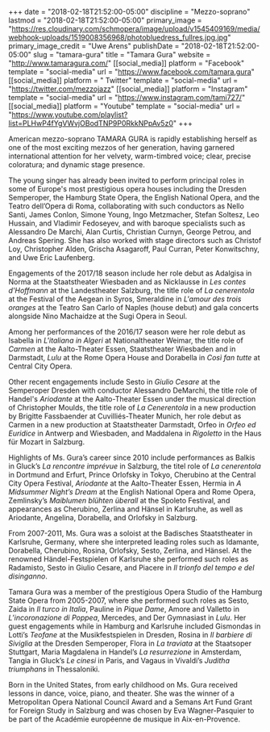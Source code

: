 +++
date = "2018-02-18T21:52:00-05:00"
discipline = "Mezzo-soprano"
lastmod = "2018-02-18T21:52:00-05:00"
primary_image = "https://res.cloudinary.com/schmopera/image/upload/v1545409169/media/webhook-uploads/1519008356968/photobluedress_fullres.jpg.jpg"
primary_image_credit = "Uwe Arens"
publishDate = "2018-02-18T21:52:00-05:00"
slug = "tamara-gura"
title = "Tamara Gura"
website = "http://www.tamaragura.com/"
[[social_media]]
platform = "Facebook"
template = "social-media"
url = "https://www.facebook.com/tamara.gura"
[[social_media]]
platform = " Twitter"
template = "social-media"
url = "https://twitter.com/mezzojazz"
[[social_media]]
platform = "Instagram"
template = "social-media"
url = "https://www.instagram.com/tami727/"
[[social_media]]
platform = "Youtube"
template = "social-media"
url = "https://www.youtube.com/playlist?list=PLHwP4fYgVWvjOBodTNP9P0RkkNPpAv5z0"
+++

American mezzo-soprano TAMARA GURA is rapidly establishing herself as one of the most exciting mezzos of her generation, having garnered international attention for her velvety, warm-timbred voice; clear, precise coloratura; and dynamic stage presence.

The young singer has already been invited to perform principal roles in some of Europe's most prestigious opera houses including the Dresden Semperoper, the Hamburg State Opera, the English National Opera, and the Teatro dell’Opera di Roma, collaborating with such conductors as Nello Santi, James Conlon, Simone Young, Ingo Metzmacher, Stefan Soltesz, Leo Hussain, and Vladimir Fedoseyev, and with baroque specialists such as
Alessandro De Marchi, Alan Curtis, Christian Curnyn, George Petrou, and Andreas Spering. She has also worked with stage directors such as Christof Loy, Christopher Alden, Grischa Asagaroff, Paul Curran, Peter Konwitschny, and Uwe Eric Laufenberg.

Engagements of the 2017/18 season include her role debut as Adalgisa in Norma at the Staatstheater Wiesbaden and as Nicklausse in *Les contes d'Hoffmann* at the Landestheater Salzburg, the title role of *La cenerentola* at the Festival of the Aegean in Syros, Smeraldine in *L'amour des trois oranges* at the Teatro San Carlo of Naples (house debut) and gala concerts alongside Nino Machaidze at the Sugi Opera in Seoul.

Among her performances of the 2016/17 season were her role debut as Isabella in *L'italiana in Algeri* at Nationaltheater Weimar, the title role of *Carmen* at the Aalto-Theater Essen, Staatstheater Wiesbaden and in Darmstadt, *Lulu* at the Rome Opera House and Dorabella in *Così fan tutte* at Central City Opera.

Other recent engagements include Sesto in *Giulio Cesare* at the Semperoper Dresden with conductor Alessandro DeMarchi, the title role of Handel's *Ariodante* at the Aalto-Theater Essen under the musical direction of Christopher Moulds, the title role of *La Cenerentola* in a new production by Brigitte Fassbaender at Cuvilliés-Theater Munich, her role debut as Carmen in a new production at Staatstheater Darmstadt, Orfeo in *Orfeo ed Euridice* in Antwerp and Wiesbaden, and Maddalena in *Rigoletto* in the Haus für Mozart in Salzburg.

Highlights of Ms. Gura’s career since 2010 include performances as Balkis in Gluck’s *La rencontre imprévue* in Salzburg, the titel role of *La cenerentola* in Dortmund and Erfurt, Prince Orlofsky in Tokyo, Cherubino at the Central City Opera Festival, *Ariodante* at the Aalto-Theater Essen, Hermia in *A Midsummer Night’s Dream* at the English National Opera and Rome Opera, Zemlinsky’s *Maiblumen blühten überall* at the Spoleto Festival, and appearances as Cherubino, Zerlina and Hänsel in Karlsruhe, as well as Ariodante, Angelina, Dorabella, and Orlofsky in Salzburg.

From 2007-2011, Ms. Gura was a soloist at the Badisches Staatstheater in Karlsruhe, Germany, where she interpreted leading roles such as Idamante, Dorabella, Cherubino, Rosina, Orlofsky, Sesto, Zerlina, and Hänsel. At the renowned Händel-Festspielen of Karlsruhe she performed such roles as Radamisto, Sesto in Giulio Cesare, and Piacere in *Il trionfo del tempo e del disinganno*.

Tamara Gura was a member of the prestigious Opera Studio of the Hamburg State Opera from 2005-2007, where she performed such roles as Sesto, Zaida in *Il turco in Italia*, Pauline in *Pique Dame*, Amore and Valletto in *L’incoronazione di Poppea*, Mercedes, and Der Gymnasiast in *Lulu*. Her guest engagements while in Hamburg and Karlsruhe included Gismondas in Lotti’s *Teofane* at the Musikfestspielen in Dresden, Rosina in *Il barbiere di Siviglia* at the Dresden Semperoper, Flora in *La traviata* at the Staatsoper Stuttgart, Maria Magdalena in Handel’s *La resurrezione* in Amsterdam, Tangia in Gluck’s *Le cinesi* in Paris, and Vagaus in Vivaldi’s *Juditha triumphans* in Thessaloniki.

Born in the United States, from early childhood on Ms. Gura received lessons in dance, voice, piano, and theater. She was the winner of a Metropolitan Opera National Council Award and a Semans Art Fund Grant for Foreign Study in Salzburg and was chosen by Eva Wagner-Pasquier to be part of the Académie européenne de musique in Aix-en-Provence.
